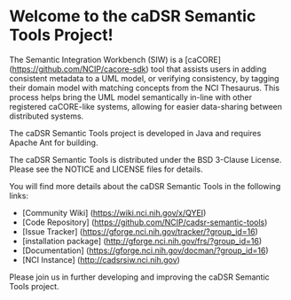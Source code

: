 Welcome to the caDSR Semantic Tools Project!
=====================================

The Semantic Integration Workbench (SIW) is a [caCORE] (https://github.com/NCIP/cacore-sdk) tool that assists 
users in adding consistent metadata to a UML model, or verifying consistency, by tagging their domain model with 
matching concepts from the NCI Thesaurus. This process helps bring the UML model semantically in-line with other 
registered caCORE-like systems, allowing for easier data-sharing between distributed systems.

The caDSR Semantic Tools project is developed in Java and requires Apache Ant for building.

The caDSR Semantic Tools is distributed under the BSD 3-Clause License.
Please see the NOTICE and LICENSE files for details.

You will find more details about the caDSR Semantic Tools in the following links:

 * [Community Wiki] (https://wiki.nci.nih.gov/x/QYEI)
 * [Code Repository] (https://github.com/NCIP/cadsr-semantic-tools)
 * [Issue Tracker] (https://gforge.nci.nih.gov/tracker/?group_id=16)
 * [installation package] (http://gforge.nci.nih.gov/frs/?group_id=16)
 * [Documentation] (https://gforge.nci.nih.gov/docman/?group_id=16)
 * [NCI Instance] (http://cadsrsiw.nci.nih.gov) 


Please join us in further developing and improving the caDSR Semantic Tools project.
